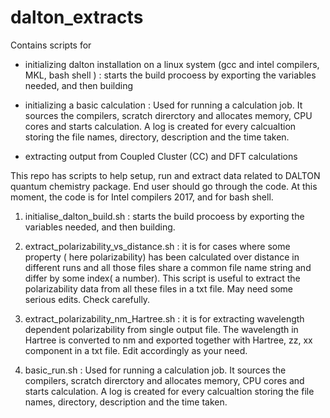 # dalton_extracts

Contains scripts for 

 - initializing dalton installation on a linux system (gcc and intel compilers, MKL, bash shell ) : starts the build procoess by exporting the variables needed, and then building

 - initializing  a basic calculation : Used for running a calculation job. It sources the compilers, scratch direrctory and allocates memory, CPU cores and starts calculation. A log is created for every calcualtion storing the file names, directory, description and the time taken.

 - extracting output from Coupled Cluster (CC) and DFT calculations




This repo has scripts to help setup, run and extract data related to DALTON quantum chemistry package. 
End user should go through the code.
At this moment, the code is for Intel compilers 2017, and for bash shell.

1. initialise_dalton_build.sh  : starts the build procoess by exporting the variables needed, and then building.

2. extract_polarizability_vs_distance.sh : it is for cases where some property ( here polarizability) has been calculated over distance in different runs and all those files share a common file name string and differ by some index( a number). This script is useful to extract the polarizability data from all these files in a txt file. May need some serious edits. Check carefully.

3. extract_polarizability_nm_Hartree.sh : it is for extracting wavelength dependent polarizability from single output file. The wavelength in Hartree is converted to nm and exported together with Hartree, zz, xx component in a txt file. Edit accordingly as your need.

4. basic_run.sh  : Used for running a calculation job. It sources the compilers, scratch direrctory and allocates memory, CPU cores and starts calculation. A log is created for every calcualtion storing the file names, directory, description and the time taken.


